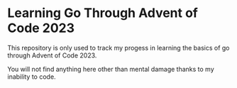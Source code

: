 # Learning Go Through Advent of Code 2023

This repository is only used to track my progess in learning the basics of go through Advent of Code 2023.

You will not find anything here other than mental damage thanks to my inability to code.

